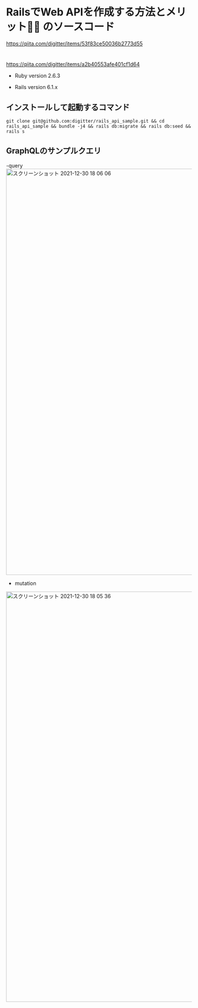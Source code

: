 # RailsでWeb APIを作成する方法とメリット🤔💭 のソースコード
https://qiita.com/digitter/items/53f83ce50036b2773d55

# 
https://qiita.com/digitter/items/a2b40553afe401cf1d64

* Ruby version
    2.6.3

* Rails version
    6.1.x

## インストールして起動するコマンド

```
git clone git@github.com:digitter/rails_api_sample.git && cd rails_api_sample && bundle -j4 && rails db:migrate && rails db:seed && rails s
```

## GraphQLのサンプルクエリ

-query
<img width="1102" alt="スクリーンショット 2021-12-30 18 06 06" src="https://user-images.githubusercontent.com/40051280/147737726-6cc58f15-c680-42a1-851b-bde46812b67c.png">


- mutation
<img width="1113" alt="スクリーンショット 2021-12-30 18 05 36" src="https://user-images.githubusercontent.com/40051280/147737714-b2759e5c-d967-4d45-a759-b6b89a6abfb8.png">
